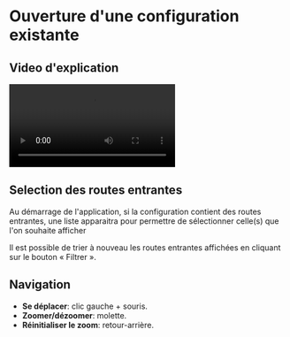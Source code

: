 ﻿# Ouverture d'une configuration existante

## Video d'explication

![type:video](./videos/open.mp4)

## Selection des routes entrantes

Au démarrage de l'application, si la configuration contient des routes entrantes, 
une liste apparaitra pour permettre de sélectionner celle(s) que l'on souhaite afficher

Il est possible de trier à nouveau les routes entrantes affichées en cliquant sur le bouton « Filtrer ».

## Navigation

- **Se déplacer**: clic gauche + souris.
- **Zoomer/dézoomer**: molette.
- **Réinitialiser le zoom**: retour-arrière.
